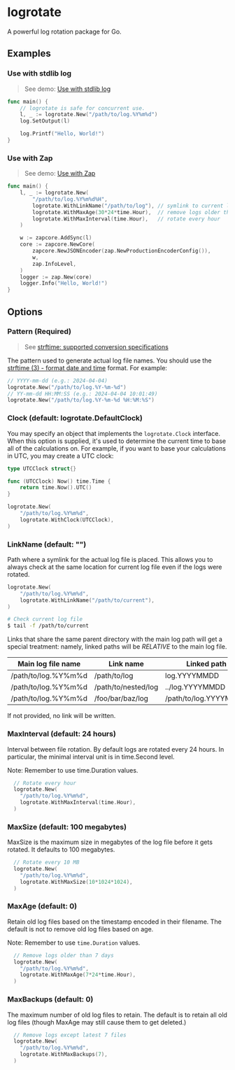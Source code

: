 # logrotate

A powerful log rotation package for Go.

## Examples

### Use with stdlib log

> See demo: [ Use with stdlib log](./examples/stdlog/main.go)

```go
func main() {
    // logrotate is safe for concurrent use.
	l, _ := logrotate.New("/path/to/log.%Y%m%d")
	log.SetOutput(l)

	log.Printf("Hello, World!")
}
```

### Use with Zap

> See demo: [Use with Zap](./examples/zap/main.go)

```go
func main() {
	l, _ := logrotate.New(
		"/path/to/log.%Y%m%d%H",
		logrotate.WithLinkName("/path/to/log"), // symlink to current logfile
		logrotate.WithMaxAge(30*24*time.Hour),  // remove logs older than 30 days
		logrotate.WithMaxInterval(time.Hour),   // rotate every hour
	)

	w := zapcore.AddSync(l)
	core := zapcore.NewCore(
		zapcore.NewJSONEncoder(zap.NewProductionEncoderConfig()),
		w,
		zap.InfoLevel,
	)
	logger := zap.New(core)
	logger.Info("Hello, World!")
}
```

## Options

### Pattern (Required)

> See [strftime: supported conversion specifications](https://github.com/lestrrat-go/strftime?tab=readme-ov-file#supported-conversion-specifications)

The pattern used to generate actual log file names. You should use the
[strftime (3) - format date and time](https://man7.org/linux/man-pages/man3/strftime.3.html) format.
For example:

```go
// YYYY-mm-dd (e.g.: 2024-04-04)
logrotate.New("/path/to/log.%Y-%m-%d")
// YY-mm-dd HH:MM:SS (e.g.: 2024-04-04 10:01:49)
logrotate.New("/path/to/log.%Y-%m-%d %H:%M:%S")
```

### Clock (default: logrotate.DefaultClock)

You may specify an object that implements the `logrotate.Clock` interface.
When this option is supplied, it's used to determine the current time to
base all of the calculations on. For example, if you want to base your
calculations in UTC, you may create a UTC clock:

```go
type UTCClock struct{}

func (UTCClock) Now() time.Time {
	return time.Now().UTC()
}

logrotate.New(
    "/path/to/log.%Y%m%d",
    logrotate.WithClock(UTCClock),
)
```

### LinkName (default: "")

Path where a symlink for the actual log file is placed. This allows you to
always check at the same location for current log file even if the logs were
rotated.

```go
logrotate.New(
    "/path/to/log.%Y%m%d",
    logrotate.WithLinkName("/path/to/current"),
)
```

```bash
# Check current log file
$ tail -f /path/to/current
```

Links that share the same parent directory with the main log path will get a
special treatment: namely, linked paths will be *RELATIVE* to the main log file.

| Main log file name  | Link name           | Linked path           |
| ------------------- | ------------------- | --------------------- |
| /path/to/log.%Y%m%d | /path/to/log        | log.YYYYMMDD          |
| /path/to/log.%Y%m%d | /path/to/nested/log | ../log.YYYYMMDD       |
| /path/to/log.%Y%m%d | /foo/bar/baz/log    | /path/to/log.YYYYMMDD |

If not provided, no link will be written.

### MaxInterval (default: 24 hours)

Interval between file rotation. By default logs are rotated every 24 hours.
In particular, the minimal interval unit is in time.Second level.

Note: Remember to use time.Duration values.

```go
  // Rotate every hour
  logrotate.New(
    "/path/to/log.%Y%m%d",
    logrotate.WithMaxInterval(time.Hour),
  )
```

### MaxSize (default: 100 megabytes)

MaxSize is the maximum size in megabytes of the log file before it gets
rotated. It defaults to 100 megabytes.

```go
  // Rotate every 10 MB
  logrotate.New(
    "/path/to/log.%Y%m%d",
    logrotate.WithMaxSize(10*1024*1024),
  )
```

### MaxAge (default: 0)

Retain old log files based on the timestamp encoded in their filename.
The default is not to remove old log files based on age.

Note: Remember to use `time.Duration` values.

```go
  // Remove logs older than 7 days
  logrotate.New(
    "/path/to/log.%Y%m%d",
    logrotate.WithMaxAge(7*24*time.Hour),
  )
```

### MaxBackups (default: 0)

The maximum number of old log files to retain. The default
is to retain all old log files (though MaxAge may still cause them to get
deleted.)

```go
  // Remove logs except latest 7 files
  logrotate.New(
    "/path/to/log.%Y%m%d",
    logrotate.WithMaxBackups(7),
  )
```
